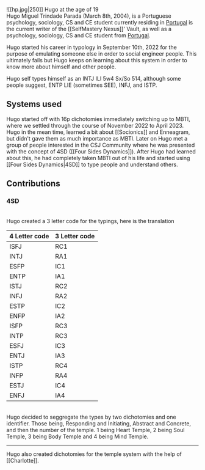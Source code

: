 
![[hp.jpg|250]]
Hugo at the age of 19
<br>
Hugo Miguel Trindade Parada (March 8th, 2004), is a Portuguese psychology, sociology, CS and CE student currently residing in [Portugal](https://en.wikipedia.org/wiki/Portugal) is the current writer of the [[SelfMastery Nexus]]' Vault, as well as a psychology, sociology, CS and CE student from [Portugal](https://en.wikipedia.org/wiki/Portugal).

Hugo started his career in typology in September 10th, 2022 for the purpose of emulating someone else in order to social engineer people. This ultimately fails but Hugo keeps on learning about this system in order to know more about himself and other people.

Hugo self types himself as an INTJ ILI 5w4 Sx/So 514, although some people suggest, ENTP LIE (sometimes SEE), INFJ, and ISTP.

## Systems used

Hugo started off with 16p dichotomies immediately switching up to MBTI, where we settled through the course of November 2022 to April 2023. Hugo in the mean time, learned a bit about [[Socionics]] and Enneagram, but didn't gave them as much importance as MBTI. Later on Hugo met a group of people interested in the CSJ Community where he was presented with the concept of 4SD ([[Four Sides Dynamics]]). After Hugo had learned about this, he had completely taken MBTI out of his life and started using [[Four Sides Dynamics|4SD]] to type people and understand others. 
## Contributions 

### 4SD
<br>
Hugo created a 3 letter code for the typings, here is the translation
<br>

|4 Letter code|3 Letter code|
|---|---|
|ISFJ|RC1|
|INTJ|RA1|
|ESFP|IC1|
|ENTP|IA1|
|ISTJ|RC2|
|INFJ|RA2|
|ESTP|IC2|
|ENFP|IA2|
|ISFP|RC3|
|INTP|RC3|
|ESFJ|IC3|
|ENTJ|IA3|
|ISTP|RC4|
|INFP|RA4|
|ESTJ|IC4|
|ENFJ|IA4|
<br>
Hugo decided to seggregate the types by two dichotomies and one identifier. Those being, Responding and Initiating, Abstract and Concrete, and then the number of the temple. 1 being Heart Temple, 2 being Soul Temple, 3 being Body Temple and 4 being Mind Temple.

---

Hugo also created dichotomies for the temple system with the help of [[Charlotte]].